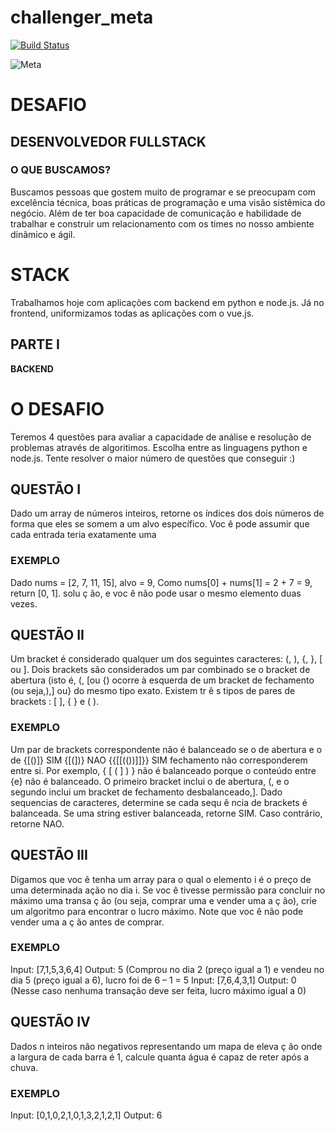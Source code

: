 # challenger_meta

[![Build Status](https://app.travis-ci.com/dieisonborges/challenger_meta.svg?branch=main)](https://app.travis-ci.com/dieisonborges/challenger_meta)

![Meta](https://www.meta.com.br/wp-content/uploads/2021/01/1.png)

# DESAFIO
## DESENVOLVEDOR FULLSTACK

### O QUE BUSCAMOS?

Buscamos pessoas que gostem muito de programar e se preocupam com
excelência técnica, boas práticas de programação e uma visão sistêmica do
negócio. Além de ter boa capacidade de comunicação e habilidade de trabalhar e
construir um relacionamento com os times no nosso ambiente dinâmico e ágil.

# STACK

Trabalhamos hoje com aplicações com backend em python e node.js.
Já no frontend, uniformizamos todas as aplicações com o vue.js.

## PARTE I

**BACKEND**

# O DESAFIO

Teremos 4 questões para avaliar a capacidade de análise e
resolução de problemas através de algoritimos.
Escolha entre as linguagens python e node.js.
Tente resolver o maior número de questões que
conseguir :)

## QUESTÃO I

Dado um array de números inteiros, retorne os índices dos
dois números de forma que eles se somem a um alvo
específico.
Voc ê pode assumir que cada entrada teria exatamente uma

### EXEMPLO

Dado nums = [2, 7, 11, 15], alvo = 9,
Como nums[0] + nums[1] = 2 + 7 = 9,
return [0, 1].
solu ç ão, e voc ê não pode usar o mesmo elemento duas
vezes.

## QUESTÃO II

Um bracket é considerado qualquer um dos seguintes caracteres: (, ), {, }, [ ou ].
Dois brackets são considerados um par combinado se o bracket de abertura (isto
é, (, [ou {) ocorre à esquerda de um bracket de fechamento (ou seja,),] ou} do
mesmo tipo exato. Existem tr ê s tipos de pares de brackets : [ ], { } e ( ). 

### EXEMPLO

Um par de brackets correspondente não é balanceado se o de abertura e o de {[()]} SIM
{[(])} NAO
{{[[(())]]}} SIM
fechamento não corresponderem entre si. Por exemplo, { [ ( ] ) } não é balanceado
porque o conteúdo entre {e} não é balanceado. O primeiro bracket inclui o de
abertura, (, e o segundo inclui um bracket de fechamento desbalanceado,].
Dado sequencias de caracteres, determine se cada sequ ê ncia de brackets é
balanceada. Se uma string estiver balanceada, retorne SIM. Caso contrário, retorne
NAO.

## QUESTÃO III

Digamos que voc ê tenha um array para o qual o elemento i
é o preço de uma determinada ação no dia i.
Se voc ê tivesse permissão para concluir no máximo uma
transa ç ão (ou seja, comprar uma e vender uma a ç ão), crie
um algoritmo para encontrar o lucro máximo.
Note que voc ê não pode vender uma a ç ão antes de
comprar.

### EXEMPLO

Input: [7,1,5,3,6,4]
Output: 5 (Comprou no dia 2 (preço
igual a 1) e vendeu no dia 5 (preço
igual a 6), lucro foi de 6 – 1 = 5
Input: [7,6,4,3,1]
Output: 0 (Nesse caso nenhuma
transação deve ser feita, lucro máximo
igual a 0)

## QUESTÃO IV

Dados n inteiros não negativos representando um mapa de
eleva ç ão onde a largura de cada barra é 1, calcule quanta
água é capaz de reter após a chuva.

### EXEMPLO
Input: [0,1,0,2,1,0,1,3,2,1,2,1]
Output: 6